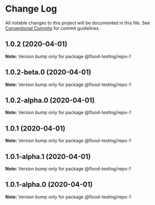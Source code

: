 # Change Log

All notable changes to this project will be documented in this file.
See [Conventional Commits](https://conventionalcommits.org) for commit guidelines.

## 1.0.2 (2020-04-01)

**Note:** Version bump only for package @flood-testing/repo-1





## 1.0.2-beta.0 (2020-04-01)

**Note:** Version bump only for package @flood-testing/repo-1





## 1.0.2-alpha.0 (2020-04-01)

**Note:** Version bump only for package @flood-testing/repo-1





## 1.0.1 (2020-04-01)

**Note:** Version bump only for package @flood-testing/repo-1





## 1.0.1-alpha.1 (2020-04-01)

**Note:** Version bump only for package @flood-testing/repo-1





## 1.0.1-alpha.0 (2020-04-01)

**Note:** Version bump only for package @flood-testing/repo-1
